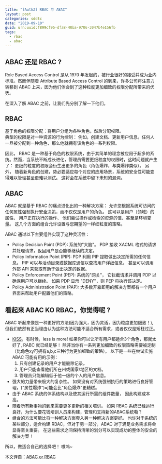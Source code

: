 ```yaml
---
title: "[AuthZ] RBAC 与 ABAC"
layout: post
categories: sddtc
date: "2019-09-10"
guid: urn:uuid:f899cf95-dfa8-40ba-9706-3047b4e156fb
tags:
  - rbac
  - abac
---
```



## ABAC 还是 RBAC ?

Role Based Access Control 是从 1970 年发起的，被行业很好的接受并成为业内标准。然而伴随着 Attribute Based Access Control 的到来，许多公司将注意力转移到 ABAC 上来，因为他们体会到了这种粒度更加细致的权限分配所带来的优势。  

在深入了解 ABAC 之前，让我们先分别了解一下他们。

## RBAC

基于角色的权限分配：将用户分组为各种角色，然后分配权限。  
典型的权限是对一种资源的行为控制： 例如，创建文档、更新用户信息。任何人一旦被分配到一种角色，那么他就拥有该角色的一系列权限。  
  
因此， RBAC 是一种基于角色的权限系统，由于其简单的理念被应用于超多的系统。然而，当系统不断成长进化，管理员需要更细粒度的权限时，这时问题就产生了： 更细的粒度的权限会衍生出更多的角色（角色爆炸，与类爆炸类似）。 另外， 随着新角色的创建，势必要适应每个对应的应用场景，系统的安全性可能变得难以管理甚至更难以测试。 这将会在系统中留下未知的漏洞。

## ABAC

ABAC 就是基于 RBAC 的痛点进化出的一种解决方案： 允许您根据系统可访问的任何属性强制执行安全决策，而不仅仅是用户的角色。 这可以是用户（领域）的属性、 用户正在执行的操作、 他们尝试操作或检索的资源的值、甚至是环境变量。 这几个方面的组合允许设置与您期望的一样细粒度的策略。

ABAC 通过以下主要组件实现了这种灵活性：

* Policy Decision Point (PDP): 系统的"大脑"。 PDP 接收 XACML 格式的请求并处理请求，返回用户是否能够继续的决定。
* Policy Information Point (PIP): PDP 利用 PIP 提取做出决定所需的任何信息。 PIP 可以与活动目录或数据库通信以查找用户详细信息， 甚至可以调用外部 API 来获取有助于做出决定的数据。
* Policy Enforcement Point (PEP): 系统的"网关"， 它拦截请求并调用 PDP 以确保用户可以继续。 如果 PDP 显示 "DENY"，则 PEP 将执行该决定。
* Policy Administration Point (PAP): 大多数开箱即用的解决方案都有一个用户界面来帮助用户配置他们的策略。  
  
## 看起来 ABAC KO RBAC，你觉得呢 ?

ABAC 听起来像是一种更好的方法(因为强大，因为灵活，因为粒度更加细致！), 但我们依然有正当理由认为这种方法可能不适合所有需求，或者仅仅是矫枉过正。  

* [KISS](https://en.wikipedia.org/wiki/KISS_principle)，有时候，less is more! 如果你可以让所有用户都适合3个角色，那就太好了, RABC 就已经足够！ 除非当你有一系列更加细致的权限策略需要被定制（比角色xy可拥有a,b,c三种行为更加细致的策略）。 以下是一些在尝试实施 ABAC 可能有用的示例：  
    1. 只有创建记录的用户才能删除记录。  
    2. 用户只能查看他们所在州或国家/地区的文档。  
    3. 管理员只能编辑低于他一级的个人的用户信息。  
* 强大的力量带来极大的复杂性。 如果没有对系统强制执行的策略进行良好管理，("属性爆炸")可能会比"角色爆炸"更糟糕。  
* 由于 ABAC 系统的体系结构以及使其运行所需的组件数量， 因此构建成本高。
* 随着所有新事物的到来需要更多更新的相关培训。 如果 RBAC 系统已经运行良好，为什么要花钱培训人员来构建，管理和支持新的ABAC系统嘞？  
* 组合的方法可能比将一种解决方案套入另一种解决方案更好。 也许对于系统的某些部分，适合构建 RBAC，但对于另一部分，ABAC 对于满足业务需求将会显得至关重要。 在这些需求之间保持清晰的划分可以实现成功的整体的安全的解决方案！

所以，做适合自己的选择吧！ 嗷呜~  


本文译自：[ABAC or RBAC](https://objectpartners.com/2017/06/16/abac-or-rbac/)
